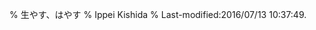 % 生やす、はやす
% Ippei Kishida
% Last-modified:2016/07/13 10:37:49.
<!-- vim:syntax=markdown
<u> ■■■■ HERE ■■■■ </u>
-->


